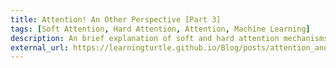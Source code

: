 ```yaml
---
title: Attention! An Other Perspective [Part 3]
tags: [Soft Attention, Hard Attention, Attention, Machine Learning]
description: An brief explanation of soft and hard attention mechanisms in machine learning. 
external_url: https://learningturtle.github.io/Blog/posts/attention_another_perspective_part3/
---
```

